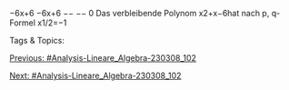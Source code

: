 −6x+6
−6x+6
−− −−
0
Das verbleibende Polynom x2+x−6hat nach p, q-Formel x1/2=−1

   Tags & Topics:
   

[Previous: #Analysis-Lineare_Algebra-230308_102](Analysis-Lineare_Algebra-230308_102.md)

[Next: #Analysis-Lineare_Algebra-230308_102](Analysis-Lineare_Algebra-230308_102.md)